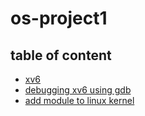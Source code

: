 # os-project1

## table of content

- [xv6](docs/xv6.md)
- [debugging xv6 using gdb](docs/troubleshooting.md)
- [add module to linux kernel](linux_kernel_mod/README.md)